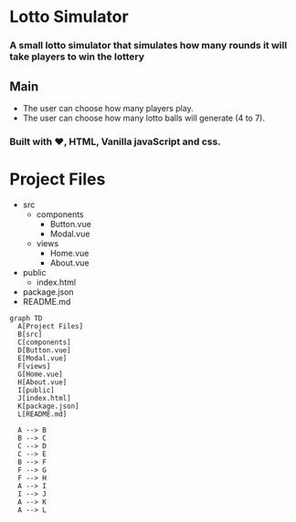 # Lotto Simulator

### A small lotto simulator that simulates how many rounds it will take players to win the lottery 

## Main 

- The user can choose how many players play.
- The user can choose how many lotto balls will generate (4 to 7).

### Built with ❤️, HTML, Vanilla javaScript and css. 

# Project Files

- src
  - components
    - Button.vue
    - Modal.vue
  - views
    - Home.vue
    - About.vue
- public
  - index.html
- package.json
- README.md

```mermaid
graph TD
  A[Project Files]
  B[src]
  C[components]
  D[Button.vue]
  E[Modal.vue]
  F[views]
  G[Home.vue]
  H[About.vue]
  I[public]
  J[index.html]
  K[package.json]
  L[README.md]

  A --> B
  B --> C
  C --> D
  C --> E
  B --> F
  F --> G
  F --> H
  A --> I
  I --> J
  A --> K
  A --> L



